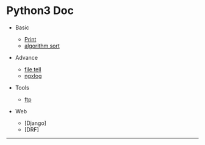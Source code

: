 # Python3 Doc

- Basic
	- [Print](./basic/print)
	- [algorithm sort](./basic/sort/)
- Advance
	- [file tell](./advance/file/)
	- [ngxlog](./advance/ngxlog/)
- Tools
	- [ftp](./tools/ftp.md)

- Web
    - [Django]
    - [DRF]

- - -

